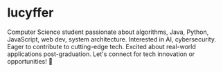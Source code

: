 # lucyffer
Computer Science student passionate about algorithms, Java, Python, JavaScript, web dev, system architecture. Interested in AI, cybersecurity. Eager to contribute to cutting-edge tech. Excited about real-world applications post-graduation. Let's connect for tech innovation or opportunities! 🚀
